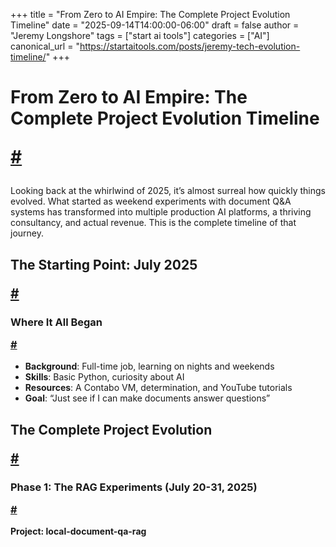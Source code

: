 +++
title = "From Zero to AI Empire: The Complete Project Evolution Timeline"
date = "2025-09-14T14:00:00-06:00"
draft = false
author = "Jeremy Longshore"
tags = ["start ai tools"]
categories = ["AI"]
canonical_url = "https://startaitools.com/posts/jeremy-tech-evolution-timeline/"
+++

<h1 id="from-zero-to-ai-empire-the-complete-project-evolution-timeline">
 From Zero to AI Empire: The Complete Project Evolution Timeline
 
 <a class="anchor" href="#from-zero-to-ai-empire-the-complete-project-evolution-timeline">#</a>
</h1>
<p>Looking back at the whirlwind of 2025, it’s almost surreal how quickly things evolved. What started as weekend experiments with document Q&amp;A systems has transformed into multiple production AI platforms, a thriving consultancy, and actual revenue. This is the complete timeline of that journey.</p>
<h2 id="the-starting-point-july-2025">
 The Starting Point: July 2025
 
 <a class="anchor" href="#the-starting-point-july-2025">#</a>
</h2>
<h3 id="where-it-all-began">
 Where It All Began
 
 <a class="anchor" href="#where-it-all-began">#</a>
</h3>
<ul>
<li><strong>Background</strong>: Full-time job, learning on nights and weekends</li>
<li><strong>Skills</strong>: Basic Python, curiosity about AI</li>
<li><strong>Resources</strong>: A Contabo VM, determination, and YouTube tutorials</li>
<li><strong>Goal</strong>: “Just see if I can make documents answer questions”</li>
</ul>
<h2 id="the-complete-project-evolution">
 The Complete Project Evolution
 
 <a class="anchor" href="#the-complete-project-evolution">#</a>
</h2>
<h3 id="phase-1-the-rag-experiments-july-20-31-2025">
 Phase 1: The RAG Experiments (July 20-31, 2025)
 
 <a class="anchor" href="#phase-1-the-rag-experiments-july-20-31-2025">#</a>
</h3>
<p><strong>Project: local-document-qa-rag</strong></p>
